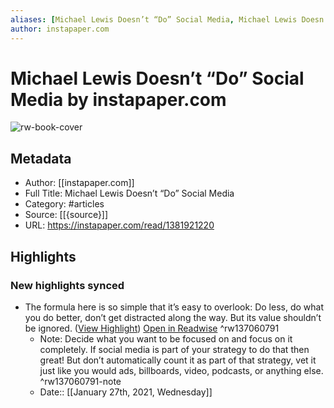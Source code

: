 ```yaml
---
aliases: [Michael Lewis Doesn’t “Do” Social Media, Michael Lewis Doesn’t “Do” Social Media]
author: instapaper.com
---
```

# Michael Lewis Doesn’t “Do” Social Media by instapaper.com

![rw-book-cover](https://readwise-assets.s3.amazonaws.com/static/images/article2.74d541386bbf.png)

## Metadata
- Author: [[instapaper.com]]
- Full Title: Michael Lewis Doesn’t “Do” Social Media
- Category: #articles
- Source: [[{source}]]
- URL: https://instapaper.com/read/1381921220

## Highlights
### New highlights synced
- The formula here is so simple that it’s easy to overlook: Do less, do what you do better, don’t get distracted along the way. But its value shouldn’t be ignored. ([View Highlight](https://instapaper.com/read/1381921220/15323166)) [Open in Readwise](https://readwise.io/open/137060791) ^rw137060791
    - Note: Decide what you want to be focused on and focus on it completely. If social media is part of your strategy to do that then great! But don’t automatically count it as part of that strategy, vet it just like you would ads, billboards, video, podcasts, or anything else. ^rw137060791-note
    - Date:: [[January 27th, 2021, Wednesday]]
